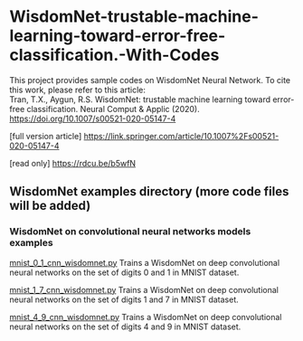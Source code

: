 # WisdomNet-trustable-machine-learning-toward-error-free-classification.-With-Codes
This project provides sample codes on WisdomNet Neural Network. 
To cite this work, please refer to this article:  
Tran, T.X., Aygun, R.S. WisdomNet: trustable machine learning toward error-free classification. Neural Comput &amp; Applic (2020). https://doi.org/10.1007/s00521-020-05147-4 

[full version article] https://link.springer.com/article/10.1007%2Fs00521-020-05147-4

[read only] https://rdcu.be/b5wfN

## WisdomNet examples directory (more code files will be added)
### WisdomNet on convolutional neural networks models examples
 [mnist_0_1_cnn_wisdomnet.py](https://github.com/Truong-X-Tran/WisdomNet-trustable-machine-learning-toward-error-free-classification.-With-Codes/blob/master/mnist_0_1_cnn_wisdomnet.py) Trains a WisdomNet on deep convolutional neural networks on the set of digits 0 and 1 in MNIST dataset.
 
  [mnist_1_7_cnn_wisdomnet.py](https://github.com/Truong-X-Tran/WisdomNet-trustable-machine-learning-toward-error-free-classification.-With-Codes/blob/master/mnist_1_7_cnn_wisdomnet.py) Trains a WisdomNet on deep convolutional neural networks on the set of digits 1 and 7 in MNIST dataset.
  
   [mnist_4_9_cnn_wisdomnet.py](https://github.com/Truong-X-Tran/WisdomNet-trustable-machine-learning-toward-error-free-classification.-With-Codes/blob/master/mnist_4_9_cnn_wisdomnet.py) Trains a WisdomNet on deep convolutional neural networks on the set of digits 4 and 9 in MNIST dataset.

